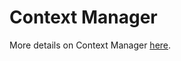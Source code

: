 # Context Manager

More details on Context Manager [here](https://realpython.com/python-with-statement/).
